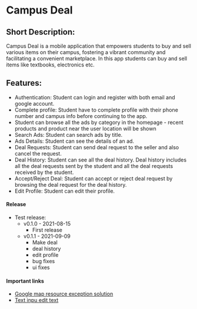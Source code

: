 # Campus Deal
## Short Description: 
Campus Deal is a mobile application that empowers students to buy and sell various items on their campus, fostering a vibrant community and facilitating a convenient marketplace.
In this app students can buy and sell items like textbooks, electronics etc.

## Features:
- Authentication: Student can login and register with both email and google account.
- Complete profile: Student have to complete profile with their phone number and campus info before continuing to the app.
- Student can browse all the ads by category in the homepage - recent products and product near the user location will be shown
- Search Ads: Student can search ads by title.
- Ads Details: Student can see the details of an ad.
- Deal Requests: Student can send deal request to the seller and also cancel the request.
- Deal History: Student can see all the deal history. Deal history includes all the deal requests sent by the student and all the deal requests received by the student.
- Accept/Reject Deal: Student can accept or reject deal request by browsing the deal request for the deal history.
- Edit Profile: Student can edit their profile.



#### Release
- Test release:
    - v0.1.0 - 2021-08-15
        - First release
    - v0.1.1 - 2021-09-09
        - Make deal 
        - deal history
        - edit profile
        - bug fixes
        - ui fixes

#### Important links
- [Google map resource exception solution](https://stackoverflow.com/questions/56629445/getting-a-android-content-res-resourcesnotfoundexception-resource-id-0x7f0200)
- [Text inpu edit text](https://www.section.io/engineering-education/how-is-textinputlayout-different-from-edittext)
